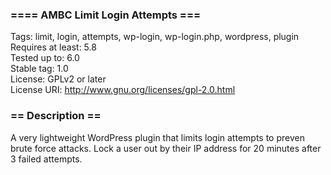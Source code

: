 ### ==== AMBC Limit Login Attempts ===  

Tags: limit, login, attempts, wp-login, wp-login.php, wordpress, plugin  
Requires at least: 5.8    
Tested up to: 6.0  
Stable tag: 1.0  
License: GPLv2 or later  
License URI: http://www.gnu.org/licenses/gpl-2.0.html   

### == Description ==  

A very lightweight WordPress plugin that limits login attempts to preven brute force attacks. Lock a user out by their IP address for 20 minutes after 3 failed attempts. 
